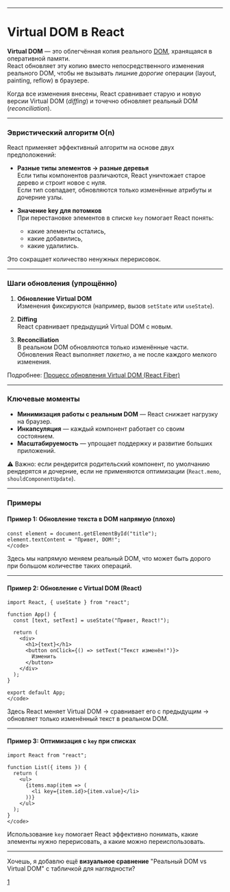 
---

# Virtual DOM в React

**Virtual DOM** — это облегчённая копия реального [DOM](https://www.hackfrontend.com/docs/html-and-css/what-is-a-dom), хранящаяся в оперативной памяти.  
React обновляет эту копию вместо непосредственного изменения реального DOM, чтобы не вызывать лишние _дорогие_ операции (layout, painting, reflow) в браузере.

Когда все изменения внесены, React сравнивает старую и новую версии Virtual DOM (_diffing_) и точечно обновляет реальный DOM (_reconciliation_).

---

### Эвристический алгоритм O(n)

React применяет эффективный алгоритм на основе двух предположений:

- **Разные типы элементов → разные деревья**  
  Если типы компонентов различаются, React уничтожает старое дерево и строит новое с нуля.  
  Если тип совпадает, обновляются только изменённые атрибуты и дочерние узлы.

- **Значение key для потомков**  
  При перестановке элементов в списке `key` помогает React понять:
  - какие элементы остались,
  - какие добавились,
  - какие удалились.

Это сокращает количество ненужных перерисовок.

---

### Шаги обновления (упрощённо)

1. **Обновление Virtual DOM**  
   Изменения фиксируются (например, вызов `setState` или `useState`).

2. **Diffing**  
   React сравнивает предыдущий Virtual DOM с новым.

3. **Reconciliation**  
   В реальном DOM обновляются только изменённые части.  
   Обновления React выполняет _пакетно_, а не после каждого мелкого изменения.

Подробнее: [Процесс обновления Virtual DOM (React Fiber)](https://www.hackfrontend.com/docs/react/react-fiber#процесс-обновления-virtual-dom)

---

### Ключевые моменты

- **Минимизация работы с реальным DOM** — React снижает нагрузку на браузер.
- **Инкапсуляция** — каждый компонент работает со своим состоянием.
- **Масштабируемость** — упрощает поддержку и развитие больших приложений.

⚠️ Важно: если рендерится родительский компонент, по умолчанию рендерятся и дочерние, если не применяются оптимизации (`React.memo`, `shouldComponentUpdate`).

---

### Примеры

#### Пример 1: Обновление текста в DOM напрямую (плохо)

```JS <code>
const element = document.getElementById("title");
element.textContent = "Привет, DOM!";
</code>
```

Здесь мы напрямую меняем реальный DOM, что может быть дорого при большом количестве таких операций.

---

#### Пример 2: Обновление с Virtual DOM (React)

```JS <code>
import React, { useState } from "react";

function App() {
  const [text, setText] = useState("Привет, React!");

  return (
    <div>
      <h1>{text}</h1>
      <button onClick={() => setText("Текст изменён!")}>
        Изменить
      </button>
    </div>
  );
}

export default App;
</code>
```

Здесь React меняет Virtual DOM → сравнивает его с предыдущим → обновляет только изменённый текст в реальном DOM.

---

#### Пример 3: Оптимизация с `key` при списках

```JS <code>
import React from "react";

function List({ items }) {
  return (
    <ul>
      {items.map(item => (
        <li key={item.id}>{item.value}</li>
      ))}
    </ul>
  );
}
</code>
```

Использование `key` помогает React эффективно понимать, какие элементы нужно перерисовать, а какие можно переиспользовать.

---

Хочешь, я добавлю ещё **визуальное сравнение** "Реальный DOM vs Virtual DOM" с табличкой для наглядности?

[1](https://www.hackfrontend.com/docs/html-and-css/what-is-a-dom)
